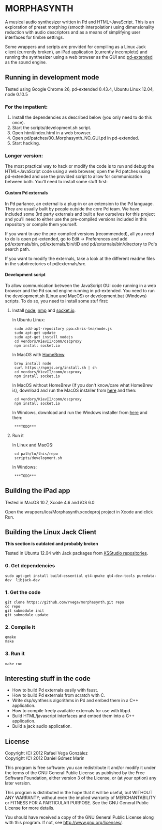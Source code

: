 MORPHASYNTH
===========

A musical audio synthesizer written in [Pd](http://puredata.info/) and HTML+JavaScript. This is an exploration of preset morphing (smooth interpolation) using dimensionality reduction with audio descriptors and as a means of simplifying user interfaces for timbre settings.

Some wrappers and scripts are provided for compiling as a Linux Jack client (currently broken), an iPad application (currently incomplete) and running the synthesizer using a web browser as the GUI and [pd-extended](http://puredata.info/downloads/pd-extended) as the sound engine.

Running in development mode
---------------------------

Tested using Google Chrome 26, pd-extended 0.43.4, Ubuntu Linux 12.04, node 0.10.5

### For the impatient:

1. Install the dependencies as described below (you only need to do this once).
2. Start the scripts/development.sh script.
3. Open html/index.html in a web browser. 
4. Open pd/patches/00_Morphasynth_NO_GUI.pd in pd-extended. 
5. Start hacking.

### Longer version:

The most practical way to hack or modify the code is to run and debug the HTML+JavaScript code using a web browser, open the Pd patches using pd-extended and use the provided script to allow for communication between both. You'll need to install some stuff first:

#### Custom Pd externals

In Pd parlance, an external is a plug-in or an extension to the Pd language. They are usually built by people outside the core Pd team. We have included some 3rd party externals and built a few ourselves for this project and you'll need to either use the pre-compiled versions included in this repository or compile them yourself.

If you want to use the pre-compiled versions (recommended), all you need to do is open pd-extended, go to Edit -> Preferences and add pd/externals/bin, pd/externals/bin/tID and pd/externals/bin/directory to Pd's search path.

If you want to modify the externals, take a look at the different readme files in the subdirectories of pd/externals/src.

#### Development script

To allow communication between the JavaScript GUI code running in a web browser and the Pd sound engine running in pd-extended. You need to run the development.sh (Linux and MacOS) or development.bat (Windows) scripts. To do so, you need to install some stuf first:

1. Install [node](http://nodejs.org/), [nmp](https://npmjs.org/) and [socket.io](http://socket.io/).

    In Ubuntu Linux:
  
        sudo add-apt-repository ppa:chris-lea/node.js  
        sudo apt-get update
        sudo apt-get install nodejs
        cd vendors/KievII/comm/oscproxy
        npm install socket.io

    In MacOS with [HomeBrew](http://mxcl.github.io/homebrew/)
        
        brew install node
        curl https://npmjs.org/install.sh | sh
        cd vendors/KievII/comm/oscproxy
        npm install socket.io

    In MacOS without HomeBrew (If you don't know/care what HomeBrew is), download and run the MacOS installer from [here](http://nodejs.org/download/) and then:
        
        cd vendors/KievII/comm/oscproxy
        npm install socket.io
            
    In Windows, download and run the Windows installer from [here](http://nodejs.org/download/) and then:

        ***TODO***
        
2. Run it
        
    In Linux and MacOS:
    
        cd path/to/this/repo
        scripts/development.sh
    
    In Windows:

        ***TODO***

Building the iPad app
---------------------

Tested in MacOS 10.7, Xcode 4.6 and iOS 6.0

Open the wrappers/ios/Morphasynth.xcodeproj project in Xcode and click Run.


Building the Linux Jack Client
------------------------------

**This section is outdated and probably broken**

Tested in Ubuntu 12.04 with Jack packages from [KSStudio repositories](http://kxstudio.sourceforge.net/KXStudio:Repositories).

### 0. Get dependencies

    sudo apt-get install build-essential qt4-qmake qt4-dev-tools puredata-dev  libjack-dev

### 1. Get the code

    git clone https://github.com/rvega/morphasynth.git repo
    cd repo 
    git submodule init
    git submodule update

### 2. Compile it

    qmake 
    make

### 3. Run it

    make run

Interesting stuff in the code
-----------------------------

* How to build Pd externals easily with faust.
* How to build Pd externals from scratch with C.
* Write dsp/synthesis algorithms in Pd and embed them in a C++ application.
* How to compile freely available externals for use with libpd.
* Build HTML/javascript interfaces and embed them into a C++ application.
* Build a jack audio application.

License
-------

Copyright (C) 2012 Rafael Vega González  
Copyright (C) 2012 Daniel Gómez Marín  

This program is free software: you can redistribute it and/or modify
it under the terms of the GNU General Public License as published by
the Free Software Foundation, either version 3 of the License, or
(at your option) any later version.

This program is distributed in the hope that it will be useful,
but WITHOUT ANY WARRANTY; without even the implied warranty of
MERCHANTABILITY or FITNESS FOR A PARTICULAR PURPOSE.  See the
GNU General Public License for more details.

You should have received a copy of the GNU General Public License
along with this program.  If not, see <http://www.gnu.org/licenses/>.

